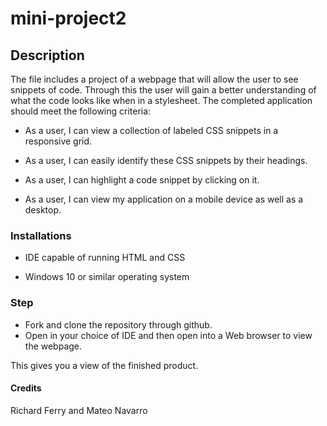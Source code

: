# mini-project2

## Description
The file includes a project of a webpage that will allow the user to see snippets of code. Through this the user will gain a better understanding of what the code looks like when in a stylesheet. The completed application should meet the following criteria:

* As a user, I can view a collection of labeled CSS snippets in a responsive grid.

* As a user, I can easily identify these CSS snippets by their headings.

* As a user, I can highlight a code snippet by clicking on it.

* As a user, I can view my application on a mobile device as well as a desktop.

### Installations

* IDE capable of running HTML and CSS

* Windows 10 or similar operating system

### Step

* Fork and clone the repository through github.
* Open in your choice of IDE and then open into a Web browser to view the webpage.

This gives you a view of the finished product.

#### Credits
Richard Ferry and Mateo Navarro
